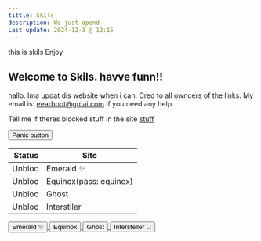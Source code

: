 ```yaml
---
tittle: Skils
description: We just opend
Last update: 2024-12-3 @ 12:15
---
```

this is skils
Enjoy


## Welcome to Skils. havve funn!!
hallo. Ima updat dis website when i can.
Cred to all owncers of the links. My email is: eearboot@gmai.com if you need any help.

Tell me if theres blocked stuff in the site
[stuff](stuff.md)

<a href="https://www.google.com/">
  <button type="button" class="btn btn-outline-primary">Panic button</button>
</a>

| Status | Site |
|-----:|---------------|
|Unbloc| Emerald ✨    |
|Unbloc|Equinox(pass: equinox)| 
|Unbloc|   Ghost       |
|Unbloc| Interstller   |



<a href="https://eflb.is-cool.dev/">
  <button type="button" class="btn btn-outline-primary">Emerald ✨</button>
</a>


<a href="https://asd98012mk3ls.github.io/">
  <button type="button" class="btn btn-outline-primary">Equinox</button>
</a>

<a href="https://red.masplenedigitalworld.com">
  <button type="button" class="btn btn-outline-primary">Ghost</button>
</a>

<a href="https://info.electrodata.com.ar/">
  <button type="button" class="btn btn-outline-primary">Intersteller 🌙</button>
</a>
